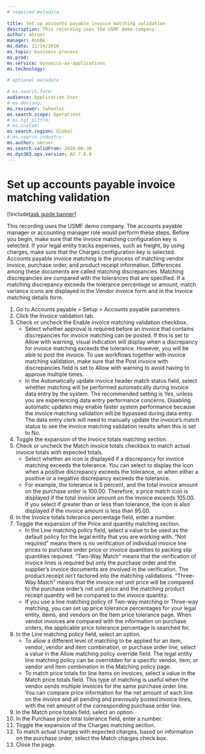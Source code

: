 ```yaml
--- 
# required metadata 
 
title: Set up accounts payable invoice matching validation
description: This recording uses the USMF demo company. 
author: abruer
manager: AnnBe 
ms.date: 11/14/2016
ms.topic: business-process 
ms.prod:  
ms.service: dynamics-ax-applications 
ms.technology:  
 
# optional metadata 
 
# ms.search.form:   
audience: Application User 
# ms.devlang:  
ms.reviewer: twheeloc
ms.search.scope: Operations 
# ms.tgt_pltfrm:  
# ms.custom:  
ms.search.region: Global
# ms.search.industry: 
ms.author: abruer
ms.search.validFrom: 2016-06-30 
ms.dyn365.ops.version: AX 7.0.0 
---
```

# Set up accounts payable invoice matching validation

[!include[task guide banner](../../includes/task-guide-banner.md)]

This recording uses the USMF demo company. The accounts payable manager or accounting manager role would perform these steps. Before you begin, make sure that the Invoice matching configuration key is selected. If your legal entity tracks expenses, such as freight, by using charges, make sure that the Charges configuration key is selected.  Accounts payable invoice matching is the process of matching vendor invoice, purchase order, and product receipt information. Differences among these documents are called matching discrepancies. Matching discrepancies are compared with the tolerances that are specified. If a matching discrepancy exceeds the tolerance percentage or amount, match variance icons are displayed in the Vendor invoice form and in the Invoice matching details form.

1. Go to Accounts payable > Setup > Accounts payable parameters.
2. Click the Invoice validation tab.
3. Check or uncheck the Enable invoice matching validation checkbox.
    * Select whether approval is required before an invoice that contains discrepancies for invoice matching can be posted. If this is set to Allow with warning, visual indication will display when a discrepancy for invoice matching exceeds the tolerance. However, you will be able to post the invoice. To use workflows together with invoice matching validation, make sure that the Post invoice with discrepancies field is set to Allow with warning to avoid having to approve multiple times.  
    * In the Automatically update invoice header match status field, select whether matching will be performed automatically during invoice data entry by the system. The recommended setting is Yes, unless you are experiencing data entry performance concerns. Disabling automatic updates may enable faster system performance because the invoice matching validation will be bypassed during data entry. The data entry clerk will need to manually update the invoice’s match status to see the invoice matching validation results when this is set to No.  
4. Toggle the expansion of the Invoice totals matching section.
5. Check or uncheck the Match invoice totals checkbox to match actual invoice totals with expected totals.
    * Select whether an icon is displayed if a discrepancy for invoice matching exceeds the tolerance. You can select to display the icon when a positive discrepancy exceeds the tolerance, or when either a positive or a negative discrepancy exceeds the tolerance.  
    * For example, the tolerance is 5 percent, and the total invoice amount on the purchase order is 100.00. Therefore, a price match icon is displayed if the total invoice amount on the invoice exceeds 105.00. If you select If greater than or less than tolerance, the icon is also displayed if the invoice amount is less than 95.00.  
6. In the Invoice totals tolerance percentage field, enter a number.
7. Toggle the expansion of the Price and quantity matching section.
    * In the Line matching policy field, select a value to be used as the default policy for the legal entity that you are working with. “Not required” means there is no verification of individual invoice line prices to purchase order price or invoice quantities to packing slip quantities required. “Two-Way Match” means that the verification of invoice lines is required but only the purchase order and the supplier’s invoice documents are involved in the verification. The product receipt isn’t factored into the matching validations. “Three-Way Match” means that the invoice net unit price will be compared to the purchase order’s net unit price and the matching product receipt quantity will be compared to the invoice quantity.  
    * If you use a line matching policy of Two-way matching or Three-way matching, you can set up price tolerance percentages for your legal entity, items, and vendors on the Item price tolerance page. When vendor invoices are compared with the information on purchase orders, the applicable price tolerance percentage is searched for.  
8. In the Line matching policy field, select an option.
    * To allow a different level of matching to be applied for an item, vendor, vendor and item combination, or purchase order line, select a value in the Allow matching policy override field. The legal entity line matching policy can be overridden for a specific vendor, item, or vendor and item combination in the Matching policy page.  
    * To match price totals for line items on invoices, select a value in the Match price totals field. This type of matching is useful when the vendor sends multiple invoices for the same purchase order line. You can compare price information for the net amount of each line on the invoice and all pending and previously posted invoice lines, with the net amount of the corresponding purchase order line.  
9. In the Match price totals field, select an option.
10. In the Purchase price total tolerance field, enter a number.
11. Toggle the expansion of the Charges matching section.
12. To match actual charges with expected charges, based on information on the purchase order, select the Match charges check box.
13. Close the page.

